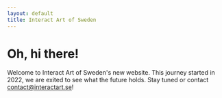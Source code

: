 ```yaml
---
layout: default
title: Interact Art of Sweden
---
```


# Oh, hi there!

Welcome to Interact Art of Sweden's new website. This journey started in 2022,
we are exited to see what the future holds. Stay tuned or contact
<contact@interactart.se>!
